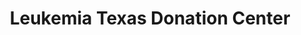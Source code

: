---
title: "Leukemia Texas Donation Center"
url: /north-richland-hills/leukemia-texas-donation-center/
shop: charity
---
